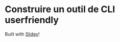 # Construire un outil de CLI userfriendly

Built with [Slidev](https://github.com/slidevjs/slidev)!
